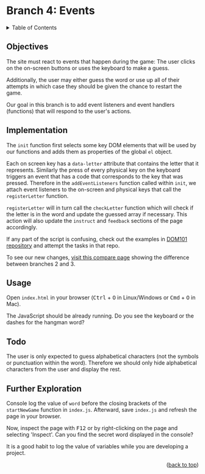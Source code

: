 <div id="top"></div>

<!-- BRANCH TITLE -->

# Branch 4: Events

<!-- TABLE OF CONTENTS -->
<details>
  <summary>Table of Contents</summary>
  <ol>
    <li><a href="#objectives">Objectives</a></li>
    <li><a href="#implementation">Implementation</a>
    <li><a href="#usage">Usage</a></li>
    <li><a href="#todo">Todo</a></li>
    <li><a href="#further-exploration">Further Exploration</a></li>
  </ol>
</details>

## Objectives

The site must react to events that happen during the game: The user clicks on the on-screen buttons or uses the keyboard to make a guess.

Additionally, the user may either guess the word or use up all of their attempts in which case they should be given the chance to restart the game.

Our goal in this branch is to add event listeners and event handlers (functions) that will respond to the user's actions.

## Implementation

The `init` function first selects some key DOM elements that will be used by our functions and adds them as properties of the global `el` object.

Each on screen key has a `data-letter` attribute that contains the letter that it represents.
Similarly the press of every physical key on the keyboard triggers an event that has a code that corresponds to the key that was pressed.
Therefore in the `addEventListeners` function called within `init`, we attach event listeners to the on-screen and physical keys that call the `registerLetter` function.

`registerLetter` will in turn call the `checkLetter` function which will check if the letter is in the word and update the guessed array if necessary.
This action will also update the `instruct` and `feedback` sections of the page accordingly.

If any part of the script is confusing, check out the examples in [DOM101 repository](https://github.com/portsoc/dom101) and attempt the tasks in that repo.

To see our new changes, [visit this compare page](https://github.com/portsoc/hangman-in-branches/compare/2...3?diff=split) showing the difference between branches 2 and 3.

## Usage

Open `index.html` in your browser (<kbd>Ctrl</kbd> + <kbd>O</kbd> in Linux/Windows or <kbd>Cmd</kbd> + <kbd>O</kbd> in Mac).

The JavaScript should be already running.
Do you see the keyboard or the dashes for the hangman word?

## Todo

The user is only expected to guess alphabetical characters (not the symbols or punctuation within the word).
Therefore we should only hide alphabetical characters from the user and display the rest.

## Further Exploration

Console log the value of `word` before the closing brackets of the `startNewGame` function in `index.js`.
Afterward, save `index.js` and refresh the page in your browser.

Now, inspect the page with <kbd>F12</kbd> or by right-clicking on the page and selecting 'Inspect'.
Can you find the secret word displayed in the console?

It is a good habit to log the value of variables while you are developing a project.

<p align="right">(<a href="#top">back to top</a>)</p>
